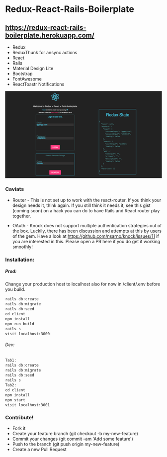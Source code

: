 # Redux-React-Rails-Boilerplate
## https://redux-react-rails-boilerplate.herokuapp.com/

* Redux
* ReduxThunk for ansync actions
* React
* Rails 
* Material Design Lite
* Bootstrap
* FontAwesome
* ReactToastr Notifications

![Screenshot](screenshot.png)

### Caviats
* Router - This is not set up to work with the react-router. If you think
your design needs it, think again. If you still think it needs it,
see this gist (coming soon) on a hack you can do to have Rails
and React router play together.

* OAuth - Knock does not support multiple authentication  strategies out
of the box. Luckily, there has been discussion and attempts at this by
users of the gem. Have a look at https://github.com/nsarno/knock/issues/11
if you are interested in this. Please open a PR here if you do get it working
smoothly!

### Installation:

##### Prod:
Change your production host to localhost also for now in /client/.env before you build.
```
rails db:create
rails db:migrate
rails db:seed
cd client
npm install
npm run build
rails s
visit localhost:3000
```

###### Dev:
```
Tab1:
rails db:create
rails db:migrate
rails db:seed
rails s
Tab2:
cd client
npm install
npm start
visit localhost:3001
```

### Contribute!
* Fork it
* Create your feature branch (git checkout -b my-new-feature)
* Commit your changes (git commit -am 'Add some feature')
* Push to the branch (git push origin my-new-feature)
* Create a new Pull Request
